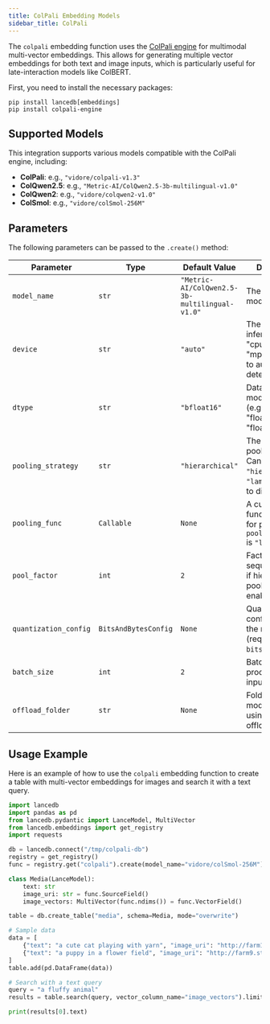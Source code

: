 ```yaml
---
title: ColPali Embedding Models
sidebar_title: ColPali
---
```


The `colpali` embedding function uses the [ColPali engine](https://github.com/illuin-tech/colpali) for multimodal multi-vector embeddings. This allows for generating multiple vector embeddings for both text and image inputs, which is particularly useful for late-interaction models like ColBERT.

First, you need to install the necessary packages:
```shell
pip install lancedb[embeddings]
pip install colpali-engine
```

## Supported Models

This integration supports various models compatible with the ColPali engine, including:
- **ColPali**: e.g., `"vidore/colpali-v1.3"`
- **ColQwen2.5**: e.g., `"Metric-AI/ColQwen2.5-3b-multilingual-v1.0"`
- **ColQwen2**: e.g., `"vidore/colqwen2-v1.0"`
- **ColSmol**: e.g., `"vidore/colSmol-256M"`

## Parameters

The following parameters can be passed to the `.create()` method:

| Parameter | Type | Default Value | Description |
|---|---|---|---|
| `model_name` | `str` | `"Metric-AI/ColQwen2.5-3b-multilingual-v1.0"` | The name of the model to use. |
| `device` | `str` | `"auto"` | The device for inference (e.g., "cpu", "cuda", "mps"). Defaults to automatic detection. |
| `dtype` | `str` | `"bfloat16"` | Data type for model weights (e.g., "bfloat16", "float16", "float32"). |
| `pooling_strategy` | `str` | `"hierarchical"` | The token pooling strategy. Can be `"hierarchical"`, `"lambda"`, or `None` to disable. |
| `pooling_func` | `Callable` | `None` | A custom function to use for pooling when `pooling_strategy` is `"lambda"`. |
| `pool_factor` | `int` | `2` | Factor to reduce sequence length if hierarchical pooling is enabled. |
| `quantization_config` | `BitsAndBytesConfig` | `None` | Quantization configuration for the model (requires `bitsandbytes`). |
| `batch_size` | `int` | `2` | Batch size for processing inputs. |
| `offload_folder` | `str` | `None` | Folder to offload model weights if using CPU offloading. |

## Usage Example

Here is an example of how to use the `colpali` embedding function to create a table with multi-vector embeddings for images and search it with a text query.

```python
import lancedb
import pandas as pd
from lancedb.pydantic import LanceModel, MultiVector
from lancedb.embeddings import get_registry
import requests

db = lancedb.connect("/tmp/colpali-db")
registry = get_registry()
func = registry.get("colpali").create(model_name="vidore/colSmol-256M")

class Media(LanceModel):
    text: str
    image_uri: str = func.SourceField()
    image_vectors: MultiVector(func.ndims()) = func.VectorField()

table = db.create_table("media", schema=Media, mode="overwrite")

# Sample data
data = [
    {"text": "a cute cat playing with yarn", "image_uri": "http://farm1.staticflickr.com/53/167798175_7c7845bbbd_z.jpg"},
    {"text": "a puppy in a flower field", "image_uri": "http://farm9.staticflickr.com/8387/8602747737_2e5c2a45d4_z.jpg"},
]
table.add(pd.DataFrame(data))

# Search with a text query
query = "a fluffy animal"
results = table.search(query, vector_column_name="image_vectors").limit(1).to_pydantic(Media)

print(results[0].text)
```
